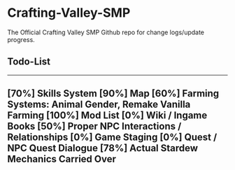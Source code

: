 # Crafting-Valley-SMP
The Official Crafting Valley SMP Github repo for change logs/update progress.

## Todo-List
--------------------------------------------------------------
[70%] Skills System
[90%] Map
[60%] Farming Systems: Animal Gender,  Remake Vanilla Farming
[100%] Mod List
[0%] Wiki / Ingame Books
[50%] Proper NPC Interactions / Relationships
[0%] Game Staging
[0%] Quest / NPC Quest Dialogue
[78%] Actual Stardew Mechanics Carried Over
--------------------------------------------------------------
                             
                                    
                                
